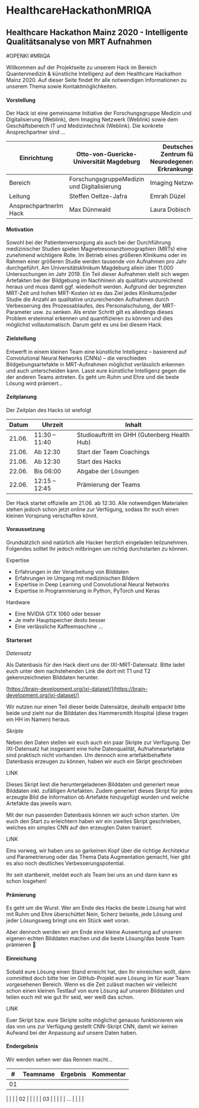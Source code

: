 # HealthcareHackathonMRIQA

## Healthcare Hackathon Mainz 2020 - Intelligente Qualitätsanalyse von MRT Aufnahmen

#OPENKI #MRIQA

Willkommen auf der Projektseite zu unserem Hack im Bereich Quantenmedizin &amp; künstliche Intelligenz auf dem Healthcare Hackathon Mainz 2020. Auf dieser Seite findet Ihr alle notwendigen Informationen zu unserem Thema sowie Kontaktmöglichkeiten.

#### Vorstellung

Der Hack ist eine gemeinsame Initiative der Forschungsgruppe Medizin und Digitalisierung (Weblink), dem Imaging Netzwerk (Weblink) sowie dem Geschäftsbereich IT und Medizintechnik (Weblink). Die konkrete Ansprechpartner sind …

| Einrichtung | Otto-von-Guericke-Universität Magdeburg | Deutsches Zentrum für Neurodegenerative Erkrankungen | Universitätsklinikum Magdeburg |
| --- | --- | --- | --- |
| Bereich | ForschungsgruppeMedizin und Digitalisierung | Imaging Netzwerk | Geschäftsbereich IT und Medizintechnik |
| Leitung | Steffen Oeltze-Jafra | Emrah Düzel | Robert Waschipky |
| AnsprechpartnerIm Hack | Max Dünnwald | Laura Dobisch | Marko Rak |

#### Motivation

Sowohl bei der Patientenversorgung als auch bei der Durchführung medizinischer Studien spielen Magnetresonanztomographien (MRTs) eine zunehmend wichtigere Rolle. Im Betrieb eines größeren Klinikums oder im Rahmen einer größeren Studie werden tausende von Aufnahmen pro Jahr durchgeführt. Am Universitätsklinikum Magdeburg allein über 11.000 Untersuchungen im Jahr 2019. Ein Teil dieser Aufnahmen stellt sich wegen Artefakten bei der Bildgebung im Nachhinein als qualitativ unzureichend heraus und muss damit ggf. wiederholt werden. Aufgrund der begrenzten MRT-Zeit und hohen MRT-Kosten ist es das Ziel jedes Klinikums/jeder Studie die Anzahl an qualitative unzureichenden Aufnahmen durch Verbesserung des Prozessablaufes, des Personalschulung, der MRT-Parameter usw. zu senken. Als erster Schritt gilt es allerdings dieses Problem ersteinmal erkennen und quantifizieren zu können und dies möglichst vollautomatisch. Darum geht es uns bei diesem Hack.

#### Zielstellung

Entwerft in einem kleinen Team eine künstliche Intelligenz – basierend auf Convolutional Neural Networks (CNNs) – die verschieden Bildgebungsartefakte in MRT-Aufnahmen möglichst verlässlich erkennen und auch unterscheiden kann. Lasst eure künstliche Intelligenz gegen die der anderen Teams antreten. Es geht um Ruhm und Ehre und die beste Lösung wird prämiert…

#### Zeitplanung

Der Zeitplan des Hacks ist wiefolgt

| Datum | Uhrzeit | Inhalt |
| --- | --- | --- |
| 21.06. | 11:30 – 11:40 | Studioauftritt im GHH (Gutenberg Health Hub) |
| 21.06. | Ab 12:30 | Start der Team Coachings |
| 21.06. | Ab 12:30 | Start des Hacks |
| 22.06. | Bis 06:00 | Abgabe der Lösungen |
| 22.06. | 12:15 – 12:45 | Prämierung der Teams |

Der Hack startet offizielle am 21.06. ab 12:30. Alle notwendigen Materialen stehen jedoch schon jetzt online zur Verfügung, sodass Ihr euch einen kleinen Vorsprung verschaffen könnt.

#### Voraussetzung

Grundsätzlich sind natürlich alle Hacker herzlich eingeladen teilzunehmen. Folgendes solltet Ihr jedoch mitbringen um richtig durchstarten zu können.

Expertise

- Erfahrungen in der Verarbeitung von Bilddaten
- Erfahrungen im Umgang mit medizinischen Bildern
- Expertise in Deep Learning und Convolutional Neural Networks
- Expertise in Programmierung in Python, PyTorch und Keras

Hardware

- Eine NVIDIA GTX 1060 oder besser
- Je mehr Hauptspeicher desto besser
- Eine verlässliche Kaffeemaschine …

#### Starterset

_Datensatz_

Als Datenbasis für den Hack dient uns der IXI-MRT-Datensatz. Bitte ladet euch unter dem nachstehenden Link die dort mit T1 und T2 gekennzeichneten Bilddaten herunter.

[https://brain-development.org/ixi-dataset/](https://brain-development.org/ixi-dataset/)

Wir nutzen nur einen Teil dieser beide Datensätze, deshalb entpackt bitte beide und zieht nur die Bilddaten des Hammersmith Hospital (diese tragen ein HH im Namen) heraus.

_Skripte_

Neben den Daten stellen wir euch auch ein paar Skripte zur Verfügung. Der IXI-Datensatz hat insgesamt eine hohe Datenqualität, Aufnahmeartefakte sind praktisch nicht vorhanden. Um dennoch eine artefaktbehaftete Datenbasis erzeugen zu können, haben wir euch ein Skript geschrieben

LINK

Dieses Skript liest die heruntergeladenen Bilddaten und generiert neue Bilddaten inkl. zufälligen Artefakten. Zudem generiert dieses Skript für jedes erzeugte Bild die Information ob Artefakte hinzugefügt wurden und welche Artefakte das jeweils warn.

Mit der nun passenden Datenbasis können wir auch schon starten. Um euch den Start zu erleichtern haben wir ein zweites Skript geschrieben, welches ein simples CNN auf den erzeugten Daten trainiert.

LINK

Eins vorweg, wir haben uns so garkeinen Kopf über die richtige Architektur und Parametrierung oder das Thema Data Augmentation gemacht, hier gibt es also noch deutliches Verbesserungspotential.

Ihr seit startbereit, meldet euch als Team bei uns an und dann kann es schon losgehen!

#### Prämierung

Es geht um die Wurst. Wer am Ende des Hacks die beste Lösung hat wird mit Ruhm und Ehre überschüttet Nein, Scherz beiseite, jede Lösung und jeder Lösungsweg bringt uns ein Stück weit voran.

Aber dennoch werden wir am Ende eine kleine Auswertung auf unseren eigenen echten Bilddaten machen und die beste Lösung/das beste Team prämieren 

#### Einreichung

Sobald eure Lösung einen Stand erreicht hat, den Ihr einreichen wollt, dann committed doch bitte hier im GitHub-Projekt eure Lösung im für euer Team vorgesehenen Bereich. Wenn es die Zeit zulässt machen wir vielleicht schon einen kleinen Testlauf von eure Lösung auf unseren Bilddaten und teilen euch mit wie gut Ihr seid, wer weiß das schon.

LINK

Euer Skript bzw. eure Skripte sollte möglichst genauso funktionieren wie das von uns zur Verfügung gestellt CNN-Skript CNN, damit wir keinen Aufwand bei der Anpassung auf unsere Daten haben.

#### Endergebnis

Wir werden sehen wer das Rennen macht…

| # | Teamname | Ergebnis | Kommentar |
| --- | --- | --- | --- |
| 01 |
 |
 |
 |
| 02 |
 |
 |
 |
| 03 |
 |
 |
 |
| … |
 |
 |
 |
